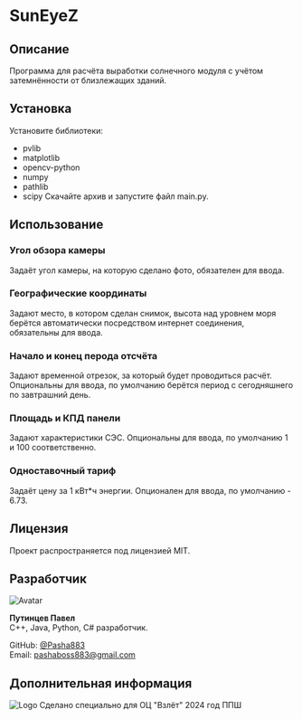 # SunEyeZ

## Описание
Программа для расчёта выработки солнечного модуля с учётом затемнённости от близлежащих зданий.

## Установка
Установите библиотеки:
* pvlib
* matplotlib
* opencv-python
* numpy
* pathlib
* scipy
Скачайте архив и запустите файл main.py.

## Использование
### Угол обзора камеры
Задаёт угол камеры, на которую сделано фото, обязателен для ввода.
### Географические координаты
Задают место, в котором сделан снимок, высота над уровнем моря берётся автоматически посредством интернет соединения, обязательны для ввода.
### Начало и конец перода отсчёта
Задают временной отрезок, за который будет проводиться расчёт. Опциональны для ввода, по умолчанию берётся период с сегодняшнего по завтрашний день.
### Площадь и КПД панели
Задают характеристики СЭС. Опциональны для ввода, по умолчанию 1 и 100 соответственно.
### Одноставочный тариф
Задаёт цену за 1 кВт*ч энергии. Опционален для ввода, по умолчанию - 6.73.

## Лицензия
Проект распространяется под лицензией MIT.

## Разработчик

![Avatar](https://avatars.githubusercontent.com/Pasha883)

**Путинцев Павел**  
C++, Java, Python, C# разработчик.

GitHub: [@Pasha883](https://github.com/Pasha883)  
Email: pashaboss883@gmail.com

## Дополнительная информация
![Logo](https://static.tildacdn.com/tild3261-3966-4163-b736-316134633963/f43ac2c389eca7b0db2a.png)
Сделано специально для ОЦ "Взлёт"
2024 год ППШ
